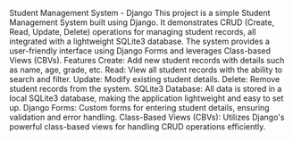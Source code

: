 Student Management System - Django
This project is a simple Student Management System built using Django. It demonstrates CRUD (Create, Read, Update, Delete) operations for managing student records, all integrated with a lightweight SQLite3 database. The system provides a user-friendly interface using Django Forms and leverages Class-based Views (CBVs).
Features
Create: Add new student records with details such as name, age, grade, etc.
Read: View all student records with the ability to search and filter.
Update: Modify existing student details.
Delete: Remove student records from the system.
SQLite3 Database: All data is stored in a local SQLite3 database, making the application lightweight and easy to set up.
Django Forms: Custom forms for entering student details, ensuring validation and error handling.
Class-Based Views (CBVs): Utilizes Django's powerful class-based views for handling CRUD operations efficiently.
